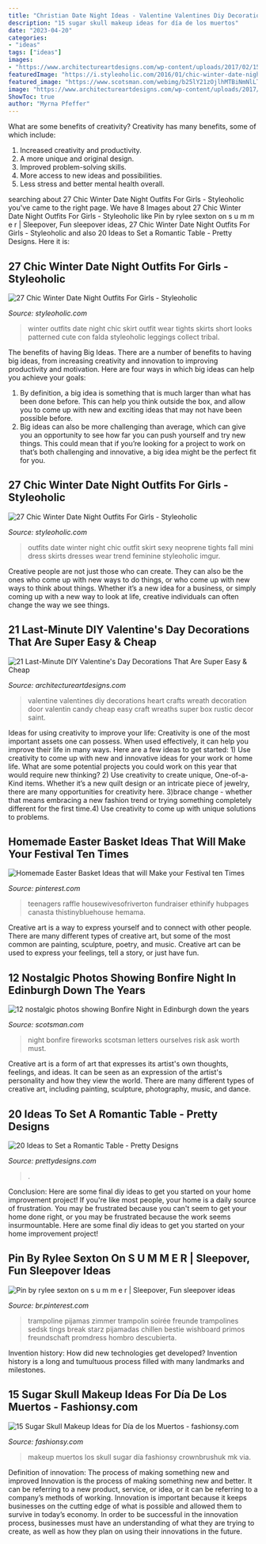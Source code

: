 ```yaml
---
title: "Christian Date Night Ideas - Valentine Valentines Diy Decorations Heart Crafts Wreath Decoration Door Valentin Candy Cheap Easy Craft Wreaths Super Box Rustic Decor Saint"
description: "15 sugar skull makeup ideas for día de los muertos"
date: "2023-04-20"
categories:
- "ideas"
tags: ["ideas"]
images:
- "https://www.architectureartdesigns.com/wp-content/uploads/2017/02/15-10.jpg"
featuredImage: "https://i.styleoholic.com/2016/01/chic-winter-date-night-outfits-for-girls-10.jpg"
featured_image: "https://www.scotsman.com/webimg/b25lY21zOjlhMTBiNmNlLTg4NDctNDAwZi1iYjVmLThhZWMzMGE0MmFiYjplOTE1ZjA0ZC01MWY0LTRhNTQtOTk0Ny1hOTM3MzEwZGNhMWE=.jpg"
image: "https://www.architectureartdesigns.com/wp-content/uploads/2017/02/15-10.jpg"
ShowToc: true
author: "Myrna Pfeffer"
---
```



What are some benefits of creativity?
Creativity has many benefits, some of which include: 
1. Increased creativity and productivity.
2. A more unique and original design.
3. Improved problem-solving skills.
4. More access to new ideas and possibilities. 
5. Less stress and better mental health overall.

	

		
searching about 27 Chic Winter Date Night Outfits For Girls - Styleoholic you've came to the right page. We have 8 Images about 27 Chic Winter Date Night Outfits For Girls - Styleoholic like Pin by rylee sexton on s u m m e r | Sleepover, Fun sleepover ideas, 27 Chic Winter Date Night Outfits For Girls - Styleoholic and also 20 Ideas to Set a Romantic Table - Pretty Designs. Here it is:
		
    
## 27 Chic Winter Date Night Outfits For Girls - Styleoholic

<img loading=lazy src="https://i.styleoholic.com/2016/01/chic-winter-date-night-outfits-for-girls-10.jpg" onerror="this.onerror=null;this.src='https://tse1.mm.bing.net/th?id=OIP.KFf60Y4TrfwI-Wb7uQ9yFgAAAA&amp;pid=15.1';" alt="27 Chic Winter Date Night Outfits For Girls - Styleoholic">

_Source: styleoholic.com_

>winter outfits date night chic skirt outfit wear tights skirts short looks patterned cute con falda styleoholic leggings collect tribal. 

	

The benefits of having Big Ideas.
There are a number of benefits to having big ideas, from increasing creativity and innovation to improving productivity and motivation. Here are four ways in which big ideas can help you achieve your goals: 
1. By definition, a big idea is something that is much larger than what has been done before. This can help you think outside the box, and allow you to come up with new and exciting ideas that may not have been possible before. 
2. Big ideas can also be more challenging than average, which can give you an opportunity to see how far you can push yourself and try new things. This could mean that if you’re looking for a project to work on that’s both challenging and innovative, a big idea might be the perfect fit for you. 

    
## 27 Chic Winter Date Night Outfits For Girls - Styleoholic

<img loading=lazy src="https://i.styleoholic.com/2016/01/chic-winter-date-night-outfits-for-girls-9.jpg" onerror="this.onerror=null;this.src='https://tse2.mm.bing.net/th?id=OIP.rZca4ZnCaFRlWgXzXpdKVgAAAA&amp;pid=15.1';" alt="27 Chic Winter Date Night Outfits For Girls - Styleoholic">

_Source: styleoholic.com_

>outfits date winter night chic outfit skirt sexy neoprene tights fall mini dress skirts dresses wear trend feminine styleoholic imgur. 

	

Creative people are not just those who can create. They can also be the ones who come up with new ways to do things, or who come up with new ways to think about things. Whether it’s a new idea for a business, or simply coming up with a new way to look at life, creative individuals can often change the way we see things.

    
## 21 Last-Minute DIY Valentine&#039;s Day Decorations That Are Super Easy &amp; Cheap

<img loading=lazy src="https://www.architectureartdesigns.com/wp-content/uploads/2017/02/15-10.jpg" onerror="this.onerror=null;this.src='https://tse3.mm.bing.net/th?id=OIP.zGzQbAXN3JYqEwjG842WwAHaKC&amp;pid=15.1';" alt="21 Last-Minute DIY Valentine&#039;s Day Decorations That Are Super Easy &amp; Cheap">

_Source: architectureartdesigns.com_

>valentine valentines diy decorations heart crafts wreath decoration door valentin candy cheap easy craft wreaths super box rustic decor saint. 

	

Ideas for using creativity to improve your life:
Creativity is one of the most important assets one can possess. When used effectively, it can help you improve their life in many ways. Here are a few ideas to get started: 1) Use creativity to come up with new and innovative ideas for your work or home life. What are some potential projects you could work on this year that would require new thinking? 2) Use creativity to create unique, One-of-a-Kind items. Whether it’s a new quilt design or an intricate piece of jewelry, there are many opportunities for creativity here. 3)brace change - whether that means embracing a new fashion trend or trying something completely different for the first time.4) Use creativity to come up with unique solutions to problems.

    
## Homemade Easter Basket Ideas That Will Make Your Festival Ten Times

<img loading=lazy src="https://i.pinimg.com/736x/d1/8d/1a/d18d1a24c9886c7e41787e65da3514ec.jpg" onerror="this.onerror=null;this.src='https://tse1.mm.bing.net/th?id=OIP.9tCMkwJvAiBItk0lKd87mAHaJ6&amp;pid=15.1';" alt="Homemade Easter Basket Ideas that will Make your Festival ten Times">

_Source: pinterest.com_

>teenagers raffle housewivesofriverton fundraiser ethinify hubpages canasta thistinybluehouse hemama. 

	

Creative art is a way to express yourself and to connect with other people. There are many different types of creative art, but some of the most common are painting, sculpture, poetry, and music. Creative art can be used to express your feelings, tell a story, or just have fun.

    
## 12 Nostalgic Photos Showing Bonfire Night In Edinburgh Down The Years

<img loading=lazy src="https://www.scotsman.com/webimg/b25lY21zOjlhMTBiNmNlLTg4NDctNDAwZi1iYjVmLThhZWMzMGE0MmFiYjplOTE1ZjA0ZC01MWY0LTRhNTQtOTk0Ny1hOTM3MzEwZGNhMWE=.jpg" onerror="this.onerror=null;this.src='https://tse3.mm.bing.net/th?id=OIP.U2QYFyksKaTRWBmLdnRhQAHaE7&amp;pid=15.1';" alt="12 nostalgic photos showing Bonfire Night in Edinburgh down the years">

_Source: scotsman.com_

>night bonfire fireworks scotsman letters ourselves risk ask worth must. 

	

Creative art is a form of art that expresses its artist's own thoughts, feelings, and ideas. It can be seen as an expression of the artist's personality and how they view the world. There are many different types of creative art, including painting, sculpture, photography, music, and dance.

    
## 20 Ideas To Set A Romantic Table - Pretty Designs

<img loading=lazy src="http://www.prettydesigns.com/wp-content/uploads/2015/08/20-ideas-to-set-a-romantic-table9.jpg" onerror="this.onerror=null;this.src='https://tse2.mm.bing.net/th?id=OIP.hjmcmInPwEaWqSxDxlyyHAAAAA&amp;pid=15.1';" alt="20 Ideas to Set a Romantic Table - Pretty Designs">

_Source: prettydesigns.com_

>. 

	

Conclusion: Here are some final diy ideas to get you started on your home improvement project!
If you're like most people, your home is a daily source of frustration. You may be frustrated because you can't seem to get your home done right, or you may be frustrated because the work seems insurmountable. Here are some final diy ideas to get you started on your home improvement project!

    
## Pin By Rylee Sexton On S U M M E R | Sleepover, Fun Sleepover Ideas

<img loading=lazy src="https://i.pinimg.com/736x/d7/2d/63/d72d63be6fbf1704a25bdbf62d6300c0.jpg" onerror="this.onerror=null;this.src='https://tse2.mm.bing.net/th?id=OIP.vYxgiJcMjhLqg4XDNuaKKAHaJ3&amp;pid=15.1';" alt="Pin by rylee sexton on s u m m e r | Sleepover, Fun sleepover ideas">

_Source: br.pinterest.com_

>trampoline pijamas zimmer trampolin soirée freunde trampolines sedsk tings break starz pijamadas chillen bestie wishboard primos freundschaft promdress hombro descubierta. 

	

Invention history: How did new technologies get developed?
Invention history is a long and tumultuous process filled with many landmarks and milestones.

    
## 15 Sugar Skull Makeup Ideas For Día De Los Muertos - Fashionsy.com

<img loading=lazy src="https://fashionsy.com/wp-content/uploads/2016/11/anna20-630x840.jpeg" onerror="this.onerror=null;this.src='https://tse1.mm.bing.net/th?id=OIP.ey1UDIxS4ROqBGEgUSby7AHaJ4&amp;pid=15.1';" alt="15 Sugar Skull Makeup Ideas for Día de los Muertos - fashionsy.com">

_Source: fashionsy.com_

>makeup muertos los skull sugar día fashionsy crownbrushuk mk via. 

	

Definition of innovation: The process of making something new and improved
Innovation is the process of making something new and better. It can be referring to a new product, service, or idea, or it can be referring to a company’s methods of working. Innovation is important because it keeps businesses on the cutting edge of what is possible and allowed them to survive in today’s economy. In order to be successful in the innovation process, businesses must have an understanding of what they are trying to create, as well as how they plan on using their innovations in the future.

